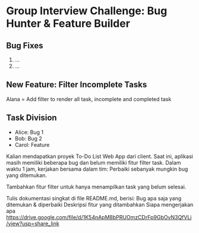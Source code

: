 # Group Interview Challenge: Bug Hunter & Feature Builder

## Bug Fixes

1. ...
2. ...

## New Feature: Filter Incomplete Tasks

Alana = Add filter to render all task, incomplete and completed task

## Task Division

- Alice: Bug 1
- Bob: Bug 2
- Carol: Feature


Kalian mendapatkan proyek To-Do List Web App dari client. Saat ini, aplikasi masih memiliki beberapa bug dan belum memiliki fitur filter task.
Dalam waktu 1 jam, kerjakan bersama dalam tim:
Perbaiki sebanyak mungkin bug yang ditemukan.

Tambahkan fitur filter untuk hanya menampilkan task yang belum selesai.

Tulis dokumentasi singkat di file README.md, berisi:
Bug apa saja yang ditemukan & diperbaiki
Deskripsi fitur yang ditambahkan
Siapa mengerjakan apa
https://drive.google.com/file/d/1K54nApM8bPRUOmzCDrFp9GbOvN3QfVLj/view?usp=share_link